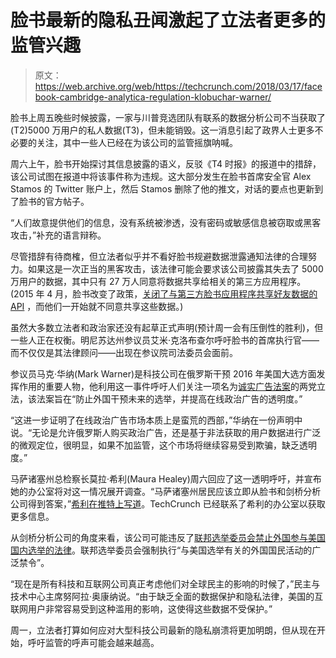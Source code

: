 # 脸书最新的隐私丑闻激起了立法者更多的监管兴趣

> 原文：<https://web.archive.org/web/https://techcrunch.com/2018/03/17/facebook-cambridge-analytica-regulation-klobuchar-warner/>

脸书上周五晚些时候披露，一家与川普竞选团队有联系的数据分析公司不当获取了(T2)5000 万用户的私人数据(T3)，但未能销毁。这一消息引起了政界人士更多不必要的关注，其中一些人已经在为该公司的监管摇旗呐喊。

周六上午，脸书开始探讨其信息披露的语义，反驳《T4 时报》的报道中的措辞，该公司试图在报道中将该事件称为违规。这大部分发生在脸书首席安全官 Alex Stamos 的 Twitter 账户上，然后 Stamos 删除了他的推文，对话的要点也更新到了脸书的官方帖子。

“人们故意提供他们的信息，没有系统被渗透，没有密码或敏感信息被窃取或黑客攻击，”补充的语言辩称。

尽管措辞有待商榷，但立法者似乎并不看好脸书规避数据泄露通知法律的合理努力。如果这是一次正当的黑客攻击，该法律可能会要求该公司披露其失去了 5000 万用户的数据，其中只有 27 万人同意将数据共享给相关的第三方应用程序。(2015 年 4 月，脸书改变了政策，[关闭了与第三方脸书应用程序共享好友数据的 API](https://web.archive.org/web/20230320110057/https://techcrunch.com/2015/04/28/facebook-api-shut-down/) ，而他们一开始就不同意共享这些数据。)

虽然大多数立法者和政治家还没有起草正式声明(预计周一会有压倒性的胜利)，但一些人正在权衡。明尼苏达州参议员艾米·克洛布查尔呼吁脸书的首席执行官——而不仅仅是其法律顾问——出现在参议院司法委员会面前。

参议员马克·华纳(Mark Warner)是科技公司在俄罗斯干预 2016 年美国大选方面发挥作用的重要人物，他利用这一事件呼吁人们关注一项名为[诚实广告法案](https://web.archive.org/web/20230320110057/https://www.warner.senate.gov/public/index.cfm/the-honest-ads-act?page=1)的两党立法，该法案旨在“防止外国干预未来的选举，并提高在线政治广告的透明度。”

“这进一步证明了在线政治广告市场本质上是蛮荒的西部，”华纳在一份声明中说。“无论是允许俄罗斯人购买政治广告，还是基于非法获取的用户数据进行广泛的微观定位，很明显，如果不加监管，这个市场将继续容易受到欺骗，缺乏透明度。”

马萨诸塞州总检察长莫拉·希利(Maura Healey)周六回应了这一透明呼吁，并宣布她的办公室将对这一情况展开调查。“马萨诸塞州居民应该立即从脸书和剑桥分析公司得到答案，”[希利在推特上写道](https://web.archive.org/web/20230320110057/https://twitter.com/MassAGO/status/975052674818347013)。TechCrunch 已经联系了希利的办公室以获取更多信息。

从剑桥分析公司的角度来看，该公司可能违反了[联邦选举委员会禁止外国参与美国国内选举的法律](https://web.archive.org/web/20230320110057/https://www.fec.gov/updates/foreign-nationals/)。联邦选举委员会强制执行“与美国选举有关的外国国民活动的广泛禁令”。

“现在是所有科技和互联网公司真正考虑他们对全球民主的影响的时候了，”民主与技术中心主席努阿拉·奥康纳说。“由于缺乏全面的数据保护和隐私法律，美国的互联网用户非常容易受到这种滥用的影响，这使得这些数据不受保护。”

周一，立法者打算如何应对大型科技公司最新的隐私崩溃将更加明朗，但从现在开始，呼吁监管的呼声可能会越来越高。